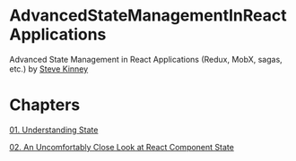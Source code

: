 # AdvancedStateManagementInReactApplications
Advanced State Management in React Applications (Redux, MobX, sagas, etc.) by [Steve Kinney](https://frontendmasters.com/workshops/advanced-state-management-in-react/)

# Chapters
[01. Understanding State](https://github.com/xgirma/AdvancedStateManagementInReactApplications/tree/master/chapters/ch.01)

[02. An Uncomfortably Close Look at React Component State](https://github.com/xgirma/AdvancedStateManagementInReactApplications/tree/master/chapters/ch.02)
